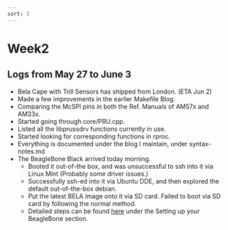 ```yaml
---
sort: 3
---
```


# Week2
## Logs from May 27 to June 3
- Bela Cape with Trill Sensors has shipped from London. (ETA Jun 2)
- Made a few improvements in the earlier Makefile Blog.
- Comparing the McSPI pins in both the Ref. Manuals of AM57x and AM33x. 
- Started going through core/PRU.cpp. 
- Listed all the libprussdrv functions currently in use. 
- Started looking for corresponding functions in rproc. 
- Everything is documented under the blog I maintain, under syntax-notes.md
- The BeagleBone Black arrived today morning. 
    - Booted it out-of-the box, and was unsuccessful to ssh into it via Linux Mint (Probably some driver issues.)
    - Successfully ssh-ed into it via Ubuntu DDE, and then explored the default out-of-the-box debian. 
    - Put the latest BELA image onto it via SD card. Failed to boot via SD card by following the normal method. 
    - Detailed steps can be found [here](../General.md) under the Setting up your BeagleBone section. 
